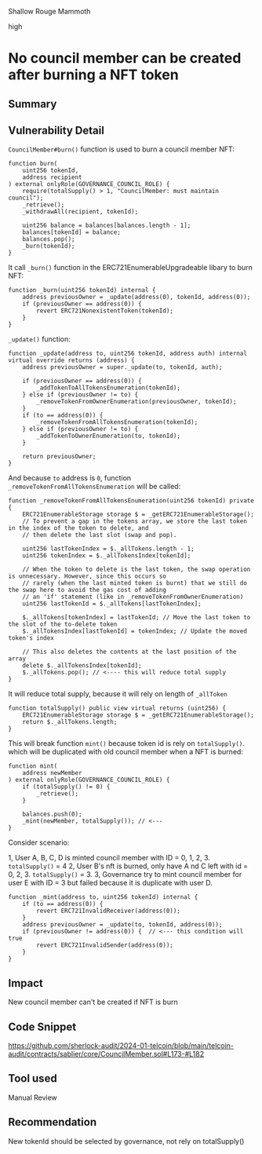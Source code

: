Shallow Rouge Mammoth

high

# No council member can be created after burning a NFT token

## Summary

## Vulnerability Detail
`CouncilMember#burn()` function is used to burn a council member NFT:

    function burn(
        uint256 tokenId,
        address recipient
    ) external onlyRole(GOVERNANCE_COUNCIL_ROLE) {
        require(totalSupply() > 1, "CouncilMember: must maintain council");
        _retrieve();
        _withdrawAll(recipient, tokenId);

        uint256 balance = balances[balances.length - 1];
        balances[tokenId] = balance;
        balances.pop();
        _burn(tokenId);
    }

It call `_burn()` function in the ERC721EnumerableUpgradeable libary to burn NFT:

    function _burn(uint256 tokenId) internal {
        address previousOwner = _update(address(0), tokenId, address(0));
        if (previousOwner == address(0)) {
            revert ERC721NonexistentToken(tokenId);
        }
    }

`_update()` function:

    function _update(address to, uint256 tokenId, address auth) internal virtual override returns (address) {
        address previousOwner = super._update(to, tokenId, auth);

        if (previousOwner == address(0)) {
            _addTokenToAllTokensEnumeration(tokenId);
        } else if (previousOwner != to) {
            _removeTokenFromOwnerEnumeration(previousOwner, tokenId);
        }
        if (to == address(0)) {
            _removeTokenFromAllTokensEnumeration(tokenId);
        } else if (previousOwner != to) {
            _addTokenToOwnerEnumeration(to, tokenId);
        }

        return previousOwner;
    }

And because `to` address is `0`, function `_removeTokenFromAllTokensEnumeration` will be called:

    function _removeTokenFromAllTokensEnumeration(uint256 tokenId) private {
        ERC721EnumerableStorage storage $ = _getERC721EnumerableStorage();
        // To prevent a gap in the tokens array, we store the last token in the index of the token to delete, and
        // then delete the last slot (swap and pop).

        uint256 lastTokenIndex = $._allTokens.length - 1;
        uint256 tokenIndex = $._allTokensIndex[tokenId];

        // When the token to delete is the last token, the swap operation is unnecessary. However, since this occurs so
        // rarely (when the last minted token is burnt) that we still do the swap here to avoid the gas cost of adding
        // an 'if' statement (like in _removeTokenFromOwnerEnumeration)
        uint256 lastTokenId = $._allTokens[lastTokenIndex];

        $._allTokens[tokenIndex] = lastTokenId; // Move the last token to the slot of the to-delete token
        $._allTokensIndex[lastTokenId] = tokenIndex; // Update the moved token's index

        // This also deletes the contents at the last position of the array
        delete $._allTokensIndex[tokenId];
        $._allTokens.pop(); // <---- this will reduce total supply
    }

It will reduce total supply, because it will rely on length of `_allToken`

    function totalSupply() public view virtual returns (uint256) {
        ERC721EnumerableStorage storage $ = _getERC721EnumerableStorage();
        return $._allTokens.length;
    }

This will break  function `mint()` because token id is rely on `totalSupply()`. which will be duplicated with old council member when a NFT is burned:

    function mint(
        address newMember
    ) external onlyRole(GOVERNANCE_COUNCIL_ROLE) {
        if (totalSupply() != 0) {
            _retrieve();
        }

        balances.push(0);
        _mint(newMember, totalSupply()); // <---
    }

Consider scenario:

1, User A, B, C, D is minted council member with ID = 0, 1, 2, 3. `totalSupply()` = 4
2, User B's nft is burned, only have A nd C left with id = 0, 2, 3. `totalSupply()` = 3.
3, Governance try to mint council member for user E with ID = 3 but failed because it is duplicate with user D.

    function _mint(address to, uint256 tokenId) internal {
        if (to == address(0)) {
            revert ERC721InvalidReceiver(address(0));
        }
        address previousOwner = _update(to, tokenId, address(0));
        if (previousOwner != address(0)) {  // <--- this condition will true
            revert ERC721InvalidSender(address(0));
        }
    }

## Impact
New council member can't be created if NFT is burn

## Code Snippet
https://github.com/sherlock-audit/2024-01-telcoin/blob/main/telcoin-audit/contracts/sablier/core/CouncilMember.sol#L173-#L182

## Tool used
Manual Review

## Recommendation
New tokenId should be selected by governance, not rely on totalSupply()